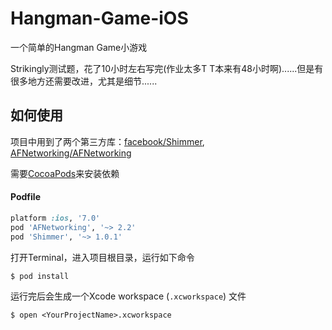 Hangman-Game-iOS
================

一个简单的Hangman Game小游戏

Strikingly测试题，花了10小时左右写完(作业太多T T本来有48小时啊)......但是有很多地方还需要改进，尤其是细节......

## 如何使用

项目中用到了两个第三方库：[facebook/Shimmer](https://github.com/facebook/Shimmer), [AFNetworking/AFNetworking](https://github.com/AFNetworking/AFNetworking)

需要[CocoaPods](http://cocoapods.org/)来安装依赖

#### Podfile

```ruby
platform :ios, '7.0'
pod 'AFNetworking', '~> 2.2'
pod 'Shimmer', '~> 1.0.1'
```
打开Terminal，进入项目根目录，运行如下命令

```shell
$ pod install
```

运行完后会生成一个Xcode workspace (```.xcworkspace```) 文件

```shell
$ open <YourProjectName>.xcworkspace
```